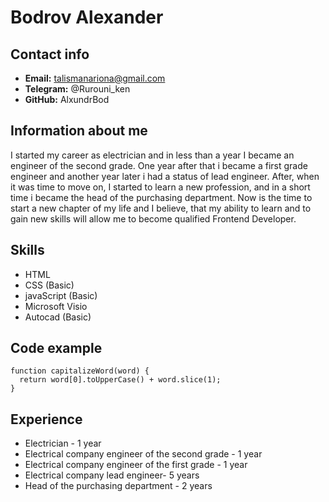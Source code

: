 # Bodrov Alexander


## Contact info


+ **Email:** talismanariona@gmail.com
+ **Telegram:** @Rurouni_ken
+ **GitHub:** AlxundrBod


## Information about me


I started my career as electrician and in less than a year I became an engineer of the second grade. One year after that i became  a first grade engineer and another year later i had a status of lead engineer. 
After, when it was time to move on, I started to learn a new profession, and in a short time i became the head of the purchasing department.
Now is the time to start a new chapter of my life and I believe, that my ability to learn and to gain new skills will allow me to become qualified Frontend Developer.


## Skills


+ HTML
+ CSS (Basic)
+ javaScript (Basic)
+ Microsoft Visio
+ Autocad (Basic)


## Code example


```
function capitalizeWord(word) {
  return word[0].toUpperCase() + word.slice(1);
}
```


## Experience


+ Electrician - 1 year
+ Electrical company engineer of the second grade - 1 year
+ Electrical company engineer of the first grade - 1 year
+ Electrical company lead engineer- 5 years
+ Head of the purchasing department - 2 years